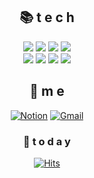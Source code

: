 <!--
**GYoungJang/GYoungJang** is a ✨ _special_ ✨ repository because its `README.md` (this file) appears on your GitHub profile.

Here are some ideas to get you started:

- 🔭 I’m currently working on ...
- 🌱 I’m currently learning ...
- 👯 I’m looking to collaborate on ...
- 🤔 I’m looking for help with ...
- 💬 Ask me about ...
- 📫 How to reach me: ...
- 😄 Pronouns: ...
- ⚡ Fun fact: ...
-->
<div align=center>

<!-- <img width=50% height=100% align="right" src="https://github-readme-stats.vercel.app/api?username=GYoungJang&count_private=true&show_icons=true&theme=radical"/>

[![Top Langs](https://github-readme-stats.vercel.app/api/top-langs/?username=GYoungJang&theme=radical&hide=jupyter%20notebook,html)](https://github.com/GYoungJang/GYoungJang)
 -->



## 📚 t e c h

<img src="https://img.shields.io/badge/JavaScript-FFCA28?style=flat-square&logo=Javascript&logoColor=white"/>
<img src="https://img.shields.io/badge/TypeScript-0054FF?style=flat-square&logo=TypeScript&logoColor=white"/>
<img src="https://img.shields.io/badge/NestJS-FF2424?style=flat-square&logo=NestJS&logoColor=white"/>
<img src="https://img.shields.io/badge/NodeJS-22741C?style=flat-square&logo=node.js&logoColor=white"/>
<br/>
<img src="https://img.shields.io/badge/MySQL-368AFF?style=flat-square&logo=MySQL&logoColor=white"/>
<img src="https://img.shields.io/badge/Sequelize-7ED2FF?style=flat-square&logo=Sequelize&logoColor=white"/>
<img src="https://img.shields.io/badge/MongoDB-47C83E?style=flat-square&logo=MongoDB&logoColor=white"/>
<img src="https://img.shields.io/badge/PostgreSQL-1245AB?style=flat-square&logo=PostgreSQL&logoColor=white"/>


## 💫 m e
[![Notion](https://img.shields.io/badge/Notion-FFFFFF?style=flat-square&logo=Notion&logoColor=black)](https://tidy-croissant-a9c.notion.site/gjang-22f290312c76472799ab61c1912162cd) 
[![Gmail](https://img.shields.io/badge/Gmail-EA4335?style=flat-square&logo=Gmail&logoColor=white)](mailto:zzbtang@gmail.com)


### 💌 t o d a y 

[![Hits](https://hits.seeyoufarm.com/api/count/incr/badge.svg?url=https%3A%2F%2Fgithub.com%2FGYoungJang&count_bg=%23023F0C&title_bg=%23908686&icon=&icon_color=%23E7E7E7&title=hits&edge_flat=false)](https://hits.seeyoufarm.com)

</div>

